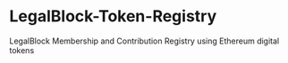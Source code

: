 # LegalBlock-Token-Registry
LegalBlock Membership and Contribution Registry using Ethereum digital tokens
